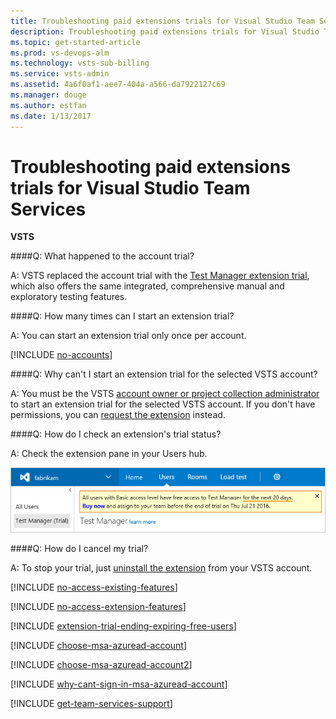 ```yaml
---
title: Troubleshooting paid extensions trials for Visual Studio Team Services
description: Troubleshooting paid extensions trials for Visual Studio Team Services
ms.topic: get-started-article
ms.prod: vs-devops-alm
ms.technology: vsts-sub-billing
ms.service: vsts-admin
ms.assetid: 4a6f0af1-aee7-404a-a566-da7922127c69
ms.manager: douge
ms.author: estfan
ms.date: 1/13/2017
---
```


# Troubleshooting paid extensions trials for Visual Studio Team Services

**VSTS**


<a name="account-trial"></a>
####Q:   What happened to the account trial?

A:	VSTS replaced the account trial with the 
[Test Manager extension trial](https://marketplace.visualstudio.com/items/ms.vss-testmanager-web), 
which also offers the same integrated, 
comprehensive manual and exploratory testing features. 

####Q:		How many times can I start an extension trial?

A:  You can start an extension trial only once per account. 

<a name="no-accounts"></a>

[!INCLUDE [no-accounts](_shared/qa-no-accounts.md)]

<a name="no-permissions"></a>
####Q:		Why can't I start an extension trial for the selected VSTS account?

A:	You must be the VSTS [account owner or project collection administrator](faq-billing-setup.md#find-owner) 
to start an extension trial for the selected VSTS account. If you don't have permissions, 
you can [request the extension](../marketplace/request-vsts-extension.md) instead. 

<a name="check-trial"></a>
####Q:		How do I check an extension's trial status?

A:	Check the extension pane in your Users hub.

![Check extension trial](_img/try-additional-features/check-extension-trial-updated-ui.png)

####Q:   How do I cancel my trial?

A: To stop your trial, just 
[uninstall the extension](/vsts/marketplace/get-vsts-extensions#uninstall-disable-extension) 
from your VSTS account.

<a name="feature-access"></a>

[!INCLUDE [no-access-existing-features](../_shared/qa-no-access-existing-features.md)]

<a name="extension-access"></a>

[!INCLUDE [no-access-extension-features](../_shared/qa-no-access-extension-features.md)]

[!INCLUDE [extension-trial-ending-expiring-free-users](../_shared/qa-extension-trial-ending-expiring-free-users.md)]

<a name="ChooseOrgAcctMSAcct"></a>

[!INCLUDE [choose-msa-azuread-account](../_shared/qa-choose-msa-azuread-account.md)]

[!INCLUDE [choose-msa-azuread-account2](../_shared/qa-choose-msa-azuread-account2.md)]

[!INCLUDE [why-cant-sign-in-msa-azuread-account](../_shared/qa-why-cant-sign-in-msa-azuread-account.md)]


<a name="get-support"></a>

[!INCLUDE [get-team-services-support](../_shared/qa-get-vsts-support.md)]
